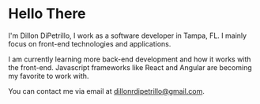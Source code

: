 # Hello There

I'm Dillon DiPetrillo, I work as a software developer in Tampa, FL. I mainly focus on front-end technologies and applications.

I am currently learning more back-end development and how it works with the front-end. Javascript frameworks like React and Angular are becoming my favorite to work with.

You can contact me via email at dillonrdipetrillo@gmail.com.

<!---
dillondipetrillo/dillondipetrillo is a ✨ special ✨ repository because its `README.md` (this file) appears on your GitHub profile.
You can click the Preview link to take a look at your changes.
--->
